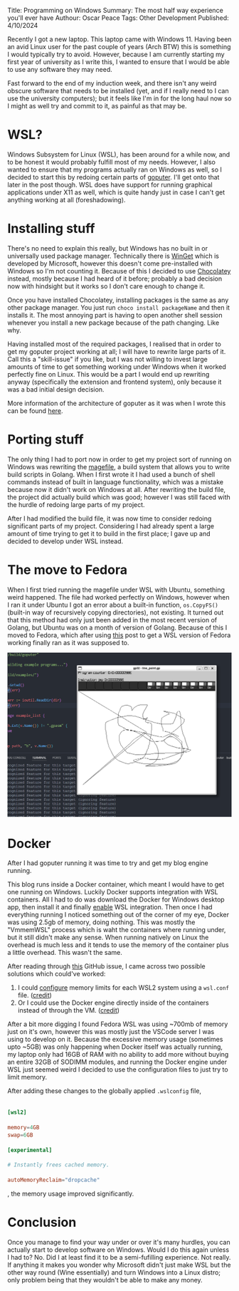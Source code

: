 Title: Programming on Windows
Summary: The most half way experience you'll ever have
Authour: Oscar Peace
Tags: Other
      Development
Published: 4/10/2024

Recently I got a new laptop. This laptop came with Windows 11. Having been an avid Linux user for the past couple of years (Arch BTW) this is something I would typically try to avoid. However, because I am currently starting my first year of university as I write this, I wanted to ensure that I would be able to use any software they may need.

Fast forward to the end of my induction week, and there isn't any weird obscure software that needs to be installed (yet, and if I really need to I can use the university computers); but it feels like I'm in for the long haul now so I might as well try and commit to it, as painful as that may be.

# WSL?

Windows Subsystem for Linux (WSL), has been around for a while now, and to be honest it would probably fulfill most of my needs. However, I also wanted to ensure that my programs actually ran on Windows as well, so I decided to start this by redoing certain parts of [goputer](https://github.com/sccreeper/goputer). I'll get onto that later in the post though. WSL does have support for running graphical applications under X11 as well, which is quite handy just in case I can't get anything working at all (foreshadowing).

# Installing stuff

There's no need to explain this really, but Windows has no built in or universally used package manager. Technically there is [WinGet](https://github.com/microsoft/winget-cli) which is developed by Microsoft, however this doesn't come pre-installed with Windows so I'm not counting it. Because of this I decided to use [Chocolatey](https://community.chocolatey.org/) instead, mostly because I had heard of it before; probably a bad decision now with hindsight but it works so I don't care enough to change it.

Once you have installed Chocolatey, installing packages is the same as any other package manager. You just run `choco install packageName` and then it installs it. The most annoying part is having to open another shell session whenever you install a new package because of the path changing. Like why.

Having installed most of the required packages, I realised that in order to get my goputer project working at all; I will have to rewrite large parts of it. Call this a "skill-issue" if you like, but I was not willing to invest large amounts of time to get something working under Windows when it worked perfectly fine on Linux. This would be a part I would end up rewriting anyway (specifically the extension and frontend system), only because it was a bad initial design decision.

More information of the architecture of goputer as it was when I wrote this can be found [here](https://github.com/sccreeper/goputer/wiki/Frontends/84468e9f9421d897474efe0ff4b1c8b043aabffb).

# Porting stuff 

The only thing I had to port now in order to get my project sort of running on Windows was rewriting the [magefile](https://magefile.org/), a build system that allows you to write build scripts in Golang. When I first wrote it I had used a bunch of shell commands instead of built in language functionality, which was a mistake because now it didn't work on Windows at all. After rewriting the build file, the project did actually build which was good; however I was still faced with the hurdle of redoing large parts of my project. 

After I had modified the build file, it was now time to consider redoing significant parts of my project. Considering I had already spent a large amount of time trying to get it to build in the first place; I gave up and decided to develop under WSL instead.

# The move to Fedora

When I first tried running the magefile under WSL with Ubuntu, something weird happened. The file had worked perfectly on Windows, however when I ran it under Ubuntu I got an error about a built-in function, `os.CopyFS()` (built-in way of recursively copying directories), not existing. It turned out that this method had only just been added in the most recent version of Golang, but Ubuntu was on a month of version of Golang. Because of this I moved to Fedora, which after using [this](https://www.linuxfordevices.com/tutorials/linux/install-fedora-on-windows) post to get a WSL version of Fedora working finally ran as it was supposed to.

![](/content/assets/developing%20on%20windows/goputer%20running.png "Goputer running under WSL. I'm not quite sure how to get rid of the default X11 window style yet.")

# Docker

After I had goputer running it was time to try and get my blog engine running.

This blog runs inside a Docker container, which meant I would have to get one running on Windows. Luckily Docker supports integration with WSL containers. All I had to do was download the Docker for Windows desktop app, then install it and finally [enable](https://learn.microsoft.com/en-us/windows/wsl/tutorials/wsl-containers) WSL integration. Then once I had everything running I noticed something out of the corner of my eye, Docker was using 2.5gb of memory, doing nothing. This was mostly the "VmmemWSL" process which is waht the containers where running under, but it still didn't make any sense. When running natively on Linux the overhead is much less and it tends to use the memory of the container plus a little overhead. This wasn't the same.

After reading through [this](https://github.com/microsoft/WSL/issues/4166) GitHub issue, I came across two possible solutions which could've worked:

1. I could [configure](https://learn.microsoft.com/en-us/windows/wsl/wsl-config#configure-global-options-with-wslconfig) memory limits for each WSL2 system using a `wsl.conf` file. ([credit](https://github.com/microsoft/WSL/issues/4166#issuecomment-2289616278))
2. Or I could use the Docker engine directly inside of the containers instead of through the VM. ([credit](https://github.com/microsoft/WSL/issues/4166#issuecomment-2273040075))

After a bit more digging I found Fedora WSL was using ~700mb of memory just on it's own, however this was mostly just the VSCode server I was using to develop on it. Because the excessive memory usage (sometimes upto ~5GB) was only happening when Docker itself was actually running, my laptop only had 16GB of RAM with no ability to add more without buying an entire 32GB of SODIMM modules, and running the Docker engine under WSL just seemed weird I decided to use the configuration files to just try to limit memory.

After adding these changes to the globally applied `.wslconfig` file,

```toml

[wsl2]

memory=4GB
swap=6GB

[experimental]

# Instantly frees cached memory.

autoMemoryReclaim="dropcache"

```

, the memory usage improved significantly.

# Conclusion

Once you manage to find your way under or over it's many hurdles, you can actually start to develop software on Windows. Would I do this again unless I had to? No. Did I at least find it to be a semi-fufilling experience. Not really. If anything it makes you wonder why Microsoft didn't just make WSL but the other way round (Wine essentially) and turn Windows into a Linux distro; only problem being that they wouldn't be able to make any money.
